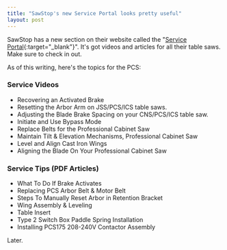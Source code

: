 ```yaml
---
title: "SawStop's new Service Portal looks pretty useful"
layout: post
---
```

SawStop has a new section on their website called the "[Service Portal](https://www.sawstop.com/support/service-tips){:target="_blank"}". It's got videos and articles for all their table saws. Make sure to check in out.

As of this writing, here's the topics for the PCS:

### Service Videos

* Recovering an Activated Brake
* Resetting the Arbor Arm on JSS/PCS/ICS table saws.
* Adjusting the Blade Brake Spacing on your CNS/PCS/ICS table saw.
* Initiate and Use Bypass Mode
* Replace Belts for the Professional Cabinet Saw
* Maintain Tilt & Elevation Mechanisms, Professional Cabinet Saw
* Level and Align Cast Iron Wings
* Aligning the Blade On Your Professional Cabinet Saw

### Service Tips (PDF Articles)

* What To Do If Brake Activates
* Replacing PCS Arbor Belt & Motor Belt
* Steps To Manually Reset Arbor in Retention Bracket
* Wing Assembly & Leveling
* Table Insert
* Type 2 Switch Box Paddle Spring Installation
* Installing PCS175 208-240V Contactor Assembly


Later.